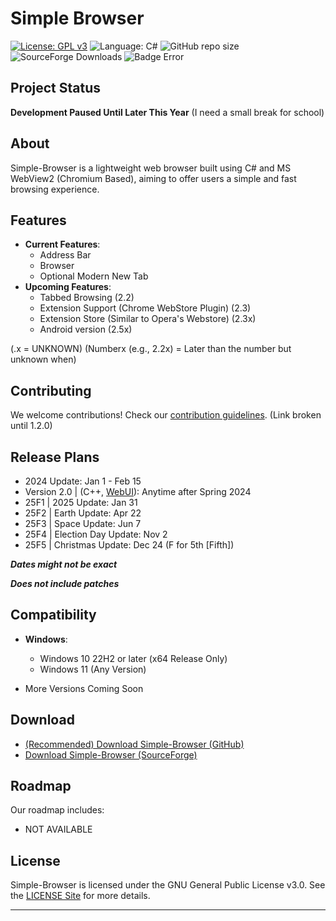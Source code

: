 # Simple Browser
[![License: GPL v3](https://img.shields.io/github/license/DanielLMcGuire/Simple-Browser?style=flat-square)](https://www.gnu.org/licenses/old-licenses/gpl-3.0) ![Language: C#](https://img.shields.io/badge/language-C%23-178600?style=flat-square) ![GitHub repo size](https://img.shields.io/github/repo-size/DanielLMcGuire/Simple-Browser?style=flat-square) ![SourceForge Downloads](https://img.shields.io/sourceforge/dm/simple-browser?style=flat-square) ![Badge Error](https://img.shields.io/badge/24H1?style=flat-square)

## Project Status
**Development Paused Until Later This Year** (I need a small break for school)

## About
Simple-Browser is a lightweight web browser built using C# and MS WebView2 (Chromium Based), aiming to offer users a simple and fast browsing experience.

## Features
- **Current Features**: 
  - Address Bar
  - Browser
  - Optional Modern New Tab
- **Upcoming Features**:
  - Tabbed Browsing (2.2)
  - Extension Support (Chrome WebStore Plugin) (2.3)
  - Extension Store (Similar to Opera's Webstore) (2.3x)
  - Android version (2.5x)

(.x = UNKNOWN) (Numberx (e.g., 2.2x) = Later than the number but unknown when)

## Contributing
We welcome contributions! Check our [contribution guidelines](https://daniellmcguire.github.io/simple-browser/contribute). (Link broken until 1.2.0)

## Release Plans
- 2024 Update: Jan 1 - Feb 15
- Version 2.0 | (C++, [WebUI](https://github.com/webui-dev/webui)): Anytime after Spring 2024
- 25F1 | 2025 Update: Jan 31
- 25F2 | Earth Update: Apr 22
- 25F3 | Space Update: Jun 7
- 25F4 | Election Day Update: Nov 2
- 25F5 | Christmas Update: Dec 24
 (F for 5th [Fifth])

***Dates might not be exact***

***Does not include patches***

## Compatibility
- **Windows**:
  - Windows 10 22H2 or later (x64 Release Only)
  - Windows 11 (Any Version)

- More Versions Coming Soon

## Download
- [(Recommended) Download Simple-Browser (GitHub)](https://github.com/DanielLMcGuire/Simple-Browser/releases/latest)
- [Download Simple-Browser (SourceForge)](https://sourceforge.net/projects/simple-browser/files/latest/download)

## Roadmap
Our roadmap includes:
- NOT AVAILABLE

## License
Simple-Browser is licensed under the GNU General Public License v3.0. See the [LICENSE Site](https://DanielLMcGuire.github.io/Simple-Browser/License) for more details.

---
